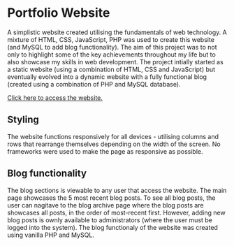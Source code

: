 # Portfolio Website
A simplistic website created utilising the fundamentals of web technology. A mixture of HTML, CSS, JavaScript, PHP was used to create this website (and MySQL to add blog functionality). The aim of this project was to not only to highlight some of the key achievements throughout my life but to also showcase my skills in web development. The project intially started as a static website (using a combination of HTML, CSS and JavaScript) but eventually evolved into a dynamic website with a fully functional blog (created using a combination of PHP and MySQL database).

[Click here to access the website.](http://yasir-portfolio.42web.io/index.php)

## Styling
The website functions responsively for all devices - utilising columns and rows that rearrange themselves depending on the width of the screen. No frameworks were used to make the page as responsive as possible.

## Blog functionality
The blog sections is viewable to any user that access the website. The main page showcases the 5 most recent blog posts. To see all blog posts, the user can nagitave to the blog archive page where the blog posts are showcases all posts, in the order of most-recent first. However, adding new blog posts is ownly available to administrators (where the user must be logged into the system). The blog functionaly of the website was created using vanilla PHP and MySQL.
